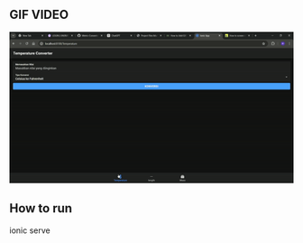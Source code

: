 ## GIF VIDEO

![](https://github.com/reyimanuel/Metric-Converter-Miracle-Sumajow-Ionic-React/blob/main/src/Assets/Mobile.gif)

## How to run
ionic serve
